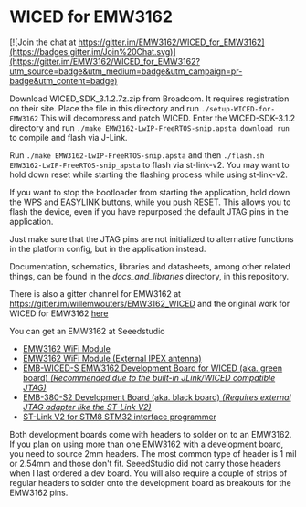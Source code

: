 # WICED for EMW3162

[![Join the chat at https://gitter.im/EMW3162/WICED_for_EMW3162](https://badges.gitter.im/Join%20Chat.svg)](https://gitter.im/EMW3162/WICED_for_EMW3162?utm_source=badge&utm_medium=badge&utm_campaign=pr-badge&utm_content=badge)

Download WICED_SDK_3.1.2.7z.zip from Broadcom. It requires registration on their site.
Place the file in this directory and run `./setup-WICED-for-EMW3162`
This will decompress and patch WICED.
Enter the WICED-SDK-3.1.2 directory and run `./make EMW3162-LwIP-FreeRTOS-snip.apsta download run` to compile and flash via J-Link.

Run `./make EMW3162-LwIP-FreeRTOS-snip.apsta` and then `./flash.sh EMW3162-LwIP-FreeRTOS-snip_apsta` to flash via st-link-v2.
You may want to hold down reset while starting the flashing process while using st-link-v2.

If you want to stop the bootloader from starting the application, hold down the WPS and EASYLINK buttons, while you push RESET.
This allows you to flash the device, even if you have repurposed the default JTAG pins in the application.

Just make sure that the JTAG pins are not initialized to alternative functions in the platform config, but in the application instead.

Documentation, schematics, libraries and datasheets, among other related things, can be found in the *docs_and_libraries* directory, in this repository.

There is also a gitter channel for EMW3162 at https://gitter.im/willemwouters/EMW3162_WICED and the original work for WICED for EMW3162 [here](https://github.com/EMW3162/EMW3162_WICED)

You can get an EMW3162 at Seeedstudio
* [EMW3162 WiFi Module](http://www.seeedstudio.com/depot/EMW3162-WiFi-Module-p-2122.html)
* [EMW3162 WiFi Module (External IPEX antenna)](http://www.seeedstudio.com/depot/EMW3162-WiFi-Module-External-IPEX-antenna-p-2235.html)
* [EMB-WICED-S EMW3162 Development Board for WICED (aka. green board) _(Recommended due to the built-in JLink/WICED compatible JTAG)_](http://www.seeedstudio.com/depot/EMBWICEDS-EMW3162-Development-Board-for-WICED-p-2335.html)
* [EMB-380-S2 Development Board (aka. black board) _(Requires external JTAG adapter like the ST-Link V2)_](http://www.seeedstudio.com/depot/EMB380S2-Development-Board-p-2146.html)
* [ST-Link V2 for STM8 STM32 interface programmer](http://www.seeedstudio.com/depot/STLink-V2-for-STM8-STM32-interface-programmer-p-2297.html)

Both development boards come with headers to solder on to an EMW3162. If you plan on using more than one EMW3162 with a development board, you need to source 2mm headers. The most common type of header is 1 mil or 2.54mm and those don't fit.
SeeedStudio did not carry those headers when I last ordered a dev board.
You will also require a couple of strips of regular headers to solder onto the development board as breakouts for the EMW3162 pins.

